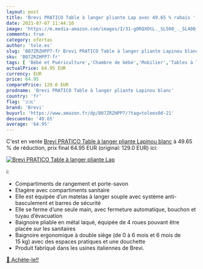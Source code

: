 ```yaml
---
layout: post
title: 'Brevi PRATICO Table à langer pliante Lap avec 49.65 % rabais '
date: 2021-07-07 11:44:10
image: 'https://m.media-amazon.com/images/I/31-gORQXOtL._SL500_._SL400_.jpg'
comments: true
category: ofertas
author: 'tole.es'
slug: 'B07ZRZHPP7-fr Brevi PRATICO Table à langer pliante Lapinou blanc'
sku: 'B07ZRZHPP7-fr'
tags: [ 'Bébé et Puériculture','Chambre de bébé','Mobilier','Tables à langer','brevi', ]
actualPrice: 64.95 EUR
currency: EUR
price: 64.95
comparePrice: 129.0 EUR
prodname: 'Brevi PRATICO Table à langer pliante Lapinou blanc'
country: 'fr'
flag: '🇫🇷'
brand: 'Brevi'
buyurl: 'https://www.amazon.fr/dp/B07ZRZHPP7/?tag=tolees0d-21'
descuento: '49.65'
average: '64.95'
---
```


C'est en vente [Brevi PRATICO Table à langer pliante Lapinou blanc](https://www.amazon.fr/dp/B07ZRZHPP7/?tag=tolees0d-21)  à  49.65 % de réduction, prix final  64.95 EUR (original: 129.0 EUR) ici:

[![Brevi PRATICO Table à langer pliante Lap](https://m.media-amazon.com/images/I/31-gORQXOtL._SL500_._SL400_.jpg)](https://www.amazon.fr/dp/B07ZRZHPP7/?tag=tolees0d-21)

ℹ️:

- Compartiments de rangement et porte-savon
- Etagère avec compartiments sanitaire
- Elle est équipée d’un matelas à langer souple avec système anti-basculement et barres de sécurité
- Elle se ferme d’une seule main, avec fermeture automatique, bouchon et tuyau d’évacuation
- Baignoire pliable en métal laqué, équipée de 4 roues pouvant être placée sur les sanitaires
- Baignoire ergonomique à double siège (de 0 à 6 mois et 6 mois de 15 kg) avec des espaces pratiques et une douchette
- Produit fabriqué dans les usines italiennes de Brevi.

[🛒 Achète-le!!](https://www.amazon.fr/dp/B07ZRZHPP7/?tag=tolees0d-21)
